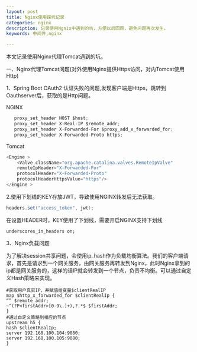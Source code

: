 ```yaml
---
layout: post
title: Nginx使用踩坑记录
categories: nginx
description: 记录使用Ngnix中遇到的坑，方便以后回顾，避免问题再次发生。
keywords: 中间件,nginx

---
```


本文记录使用Nginx代理Tomcat遇到的坑。

一、Nginx代理Tomcat问题(对外使用Nginx提供Https访问，对内Tomcat使用Http)

1、Spring Boot OAuth2 认证失败的问题,发现客户端是Https，跳转到Oauthserver后，获取的是Http问题。

NGINX

```java
   proxy_set_header HOST $host;
   proxy_set_header X-Real-IP $remote_addr;
   proxy_set_header X-Forwarded-For $proxy_add_x_forwarded_for;
   proxy_set_header X-Forwarded-Proto https;
```

Tomcat

```java
<Engine >
    <Valve className="org.apache.catalina.valves.RemoteIpValve"  
    remoteIpHeader="X-Forwarded-For"  
    protocolHeader="X-Forwarded-Proto"  
    protocolHeaderHttpsValue="https"/> 
</Engine >
```

2.使用下划线的KEY存放JWT，导致使用NGINX转发后无法获取。

```java
headers.set("access_token", jwt);
```

在设置HEADER时，KEY使用了下划线，需要开启NGINX支持下划线

```shell
underscores_in_headers on;
```

3、Nginx负载问题

为了解决session共享问题，会使用ip_hash作为负载均衡算法。我们的客户端请求，首先是请求到一个网关服务，由网关服务再转发到Nginx，此时Nginx拿到的ip都是网关服务的，这样的话IP就会转发到一个节点，负责不均衡。可以通过自定义Hash策略来实现。

```
#获取用户真实IP，并赋值给变量$clientRealIP
map $http_x_forwarded_for $clientRealIp {
“” $remote_addr;
~^(?P<firstAddr>[0-9\.]+),?.*$ $firstAddr;
}
#通过自定义策略到相应的节点
upstream h5 {
hash $clientRealIp;
server 192.168.100.104:9080;
server 192.168.100.105:9080;
}
```

